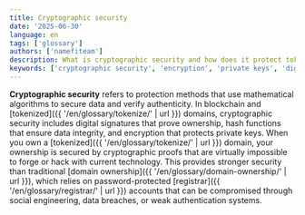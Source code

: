```yaml
---
title: Cryptographic security
date: '2025-06-30'
language: en
tags: ['glossary']
authors: ['namefiteam']
description: What is cryptographic security and how does it protect tokenized domains?
keywords: ['cryptographic security', 'encryption', 'private keys', 'digital signatures', 'blockchain security']
---
```


**Cryptographic security** refers to protection methods that use mathematical algorithms to secure data and verify authenticity. In blockchain and [tokenized]({{ '/en/glossary/tokenize/' | url }}) domains, cryptographic security includes digital signatures that prove ownership, hash functions that ensure data integrity, and encryption that protects private keys. When you own a [tokenized]({{ '/en/glossary/tokenize/' | url }}) domain, your ownership is secured by cryptographic proofs that are virtually impossible to forge or hack with current technology. This provides stronger security than traditional [domain ownership]({{ '/en/glossary/domain-ownership/' | url }}), which relies on password-protected [registrar]({{ '/en/glossary/registrar/' | url }}) accounts that can be compromised through social engineering, data breaches, or weak authentication systems.